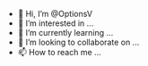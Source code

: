 - 👋 Hi, I’m @OptionsV
- 👀 I’m interested in ...
- 🌱 I’m currently learning ...
- 💞️ I’m looking to collaborate on ...
- 📫 How to reach me ...

<!---
OptionsV/OptionsV is a ✨ special ✨ repository because its `README.md` (this file) appears on your GitHub profile.
You can click the Preview link to take a look at your changes.
--->
